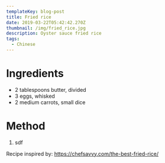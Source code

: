 ```yaml
---
templateKey: blog-post
title: Fried rice
date: 2019-03-22T05:42:42.270Z
thumbnail: /img/fried_rice.jpg
description: Oyster sauce fried rice
tags:
  - Chinese
---
```

# Ingredients

* 2 tablespoons butter, divided
* 3 eggs, whisked
* 2 medium carrots, small dice

# Method

1. sdf

Recipe inspired by: <https://chefsavvy.com/the-best-fried-rice/>
